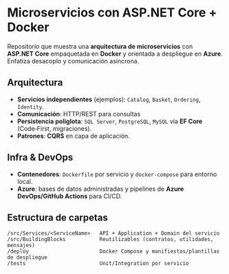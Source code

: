 # Microservicios con ASP.NET Core + Docker 

Repositorio  que muestra una **arquitectura de microservicios** con **ASP.NET Core** empaquetada en **Docker** y orientada a despliegue en **Azure**. Enfatiza desacoplo y  comunicación asíncrona. 

## Arquitectura 

* **Servicios independientes** (ejemplos): `Catalog`, `Basket`, `Ordering`, `Identity`.
* **Comunicación**: HTTP/REST para consultas 
* **Persistencia poliglota**: `SQL Server`, `PostgreSQL`, `MySQL` vía **EF Core** (Code‑First, migraciones).
* **Patrones**: **CQRS** en capa de aplicación.


## Infra & DevOps

* **Contenedores**: `Dockerfile` por servicio y `docker-compose` para entorno local.
* **Azure**: bases de datos administradas y pipelines de **Azure DevOps/GitHub Actions** para CI/CD.

## Estructura de carpetas

```text
/src/Services/<ServiceName>   API + Application + Domain del servicio
/src/BuildingBlocks           Reutilizables (contratos, utilidades, mensajes)
/deploy                       Docker Compose y manifiestos/plantillas de despliegue
/tests                        Unit/Integration por servicio
```


